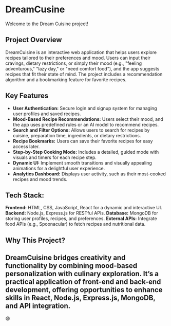 # DreamCusine
Welcome to the Dream Cuisine project!
## Project Overview
DreamCuisine is an interactive web application that helps users explore recipes tailored to their preferences and mood. Users can input their cravings, dietary restrictions, or simply their mood (e.g., "feeling adventurous," "lazy day," or "need comfort food"), and the app suggests recipes that fit their state of mind. The project includes a recommendation algorithm and a bookmarking feature for favorite recipes.
## Key Features
- **User Authentication:** Secure login and signup system for managing user profiles and saved recipes.
- **Mood-Based Recipe Recommendations:** Users select their mood, and the app uses predefined rules or an AI model to recommend recipes.
- **Search and Filter Options:** Allows users to search for recipes by cuisine, preparation time, ingredients, or dietary restrictions.
- **Recipe Bookmarks:** Users can save their favorite recipes for easy access later.
- **Step-by-Step Cooking Mode:** Includes a detailed, guided mode with visuals and timers for each recipe step.
- **Dynamic UI:** Implement smooth transitions and visually appealing animations for a delightful user experience.
- **Analytics Dashboard:** Displays user activity, such as their most-cooked recipes and mood trends.
## Tech Stack:
**Frontend:** HTML, CSS, JavaScript, React for a dynamic and interactive UI.
**Backend:** Node.js, Express.js for RESTful APIs.
**Database:** MongoDB for storing user profiles, recipes, and preferences.
**External APIs:** Integrate food APIs (e.g., Spoonacular) to fetch recipes and nutritional data.
## Why This Project?
DreamCuisine bridges creativity and functionality by combining mood-based personalization with culinary exploration. It’s a practical application of front-end and back-end development, offering opportunities to enhance skills in React, Node.js, Express.js, MongoDB, and API integration.
---
:smile:
